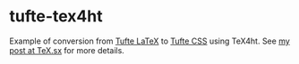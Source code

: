 # tufte-tex4ht

Example of conversion from [Tufte LaTeX](https://tufte-latex.github.io/tufte-latex/) 
to [Tufte CSS](https://github.com/edwardtufte/tufte-css) using TeX4ht. 
See [my post at TeX.sx](https://tex.stackexchange.com/a/570650/2891)
for more details.



